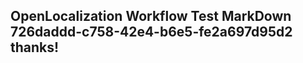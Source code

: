 <properties
ms.topic="hero-topic"
ms.test1="hero-topic"
ms.test2="test"/>

## OpenLocalization Workflow Test MarkDown 726daddd-c758-42e4-b6e5-fe2a697d95d2 thanks!
